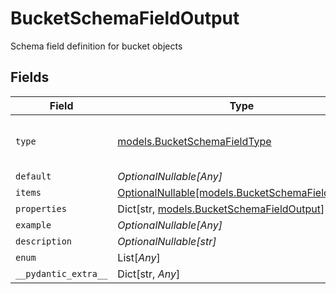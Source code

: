 # BucketSchemaFieldOutput

Schema field definition for bucket objects


## Fields

| Field                                                                                    | Type                                                                                     | Required                                                                                 | Description                                                                              |
| ---------------------------------------------------------------------------------------- | ---------------------------------------------------------------------------------------- | ---------------------------------------------------------------------------------------- | ---------------------------------------------------------------------------------------- |
| `type`                                                                                   | [models.BucketSchemaFieldType](../models/bucketschemafieldtype.md)                       | :heavy_check_mark:                                                                       | Enum for field types in bucket schemas                                                   |
| `default`                                                                                | *OptionalNullable[Any]*                                                                  | :heavy_minus_sign:                                                                       | N/A                                                                                      |
| `items`                                                                                  | [OptionalNullable[models.BucketSchemaFieldOutput]](../models/bucketschemafieldoutput.md) | :heavy_minus_sign:                                                                       | N/A                                                                                      |
| `properties`                                                                             | Dict[str, [models.BucketSchemaFieldOutput](../models/bucketschemafieldoutput.md)]        | :heavy_minus_sign:                                                                       | N/A                                                                                      |
| `example`                                                                                | *OptionalNullable[Any]*                                                                  | :heavy_minus_sign:                                                                       | N/A                                                                                      |
| `description`                                                                            | *OptionalNullable[str]*                                                                  | :heavy_minus_sign:                                                                       | N/A                                                                                      |
| `enum`                                                                                   | List[*Any*]                                                                              | :heavy_minus_sign:                                                                       | N/A                                                                                      |
| `__pydantic_extra__`                                                                     | Dict[str, *Any*]                                                                         | :heavy_minus_sign:                                                                       | N/A                                                                                      |